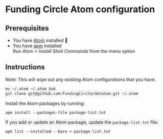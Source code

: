 # Funding Circle Atom configuration

## Prerequisites

- You have [Atom](https://atom.io/) installed :rocket:
- You have [apm](https://github.com/atom/apm) installed  
  Run *Atom > Install Shell Commands* from the menu option

## Instructions

Note: This will wipe out any existing Atom configurations that you have.

```bash
mv ~/.atom ~/.atom_bak
git clone git@github.com:FundingCircle/dotatom.git ~/.atom
```

Install the Atom packages by running:

```
apm install --packages-file package-list.txt
```

If you add or update an Atom package, update the `package-list.txt` file:

```
apm list --installed --bare > package-list.txt
```
